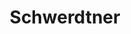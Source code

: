 ---
title: "Schwerdtner"
url: /ebersbach-neugersdorf/schwerdtner-unterer-kirchweg/
shop: Bäckerei
---